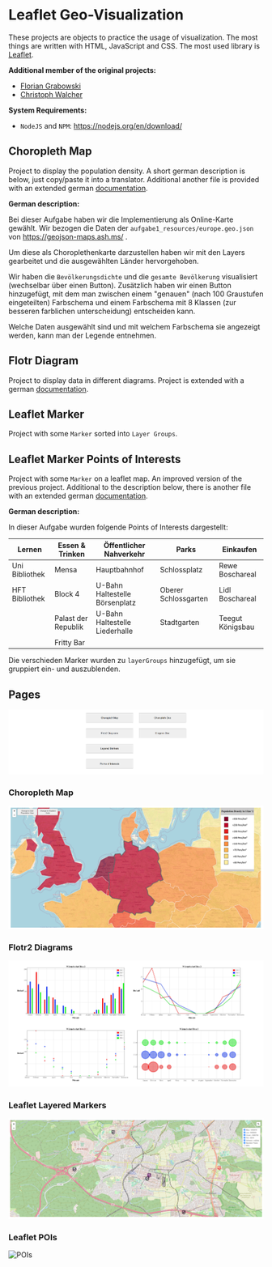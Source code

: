 # Leaflet Geo-Visualization

These projects are objects to practice the usage of visualization. The most things are written with HTML, JavaScript and
CSS. The most used library is [Leaflet](https://leafletjs.com/).

__Additional member of the original projects:__

* [Florian Grabowski](https://github.com/FlorianGrabowski)
* [Christoph Walcher](https://github.com/wiomoc)

__System Requirements:__

* `NodeJS` and `NPM`: https://nodejs.org/en/download/

## Choropleth Map

Project to display the population density. A short german description is below, just copy/paste it into a translator.
Additional another file is provided with an extended german [documentation](.documentation/choropleth-map-documentation-ger.pdf).

__German description:__

Bei dieser Aufgabe haben wir die Implementierung als Online-Karte gewählt. Wir bezogen die Daten
der `aufgabe1_resources/europe.geo.json` von https://geojson-maps.ash.ms/ .

Um diese als Choroplethenkarte darzustellen haben wir mit den Layers gearbeitet und die ausgewählten Länder
hervorgehoben.

Wir haben die `Bevölkerungsdichte` und die `gesamte Bevölkerung` visualisiert (wechselbar über einen Button). Zusätzlich
haben wir einen Button hinzugefügt, mit dem man zwischen einem "genauen" (nach 100 Graustufen eingeteilten) Farbschema
und einem Farbschema mit 8 Klassen (zur besseren farblichen unterscheidung) entscheiden kann.

Welche Daten ausgewählt sind und mit welchem Farbschema sie angezeigt werden, kann man der Legende entnehmen.

## Flotr Diagram

Project to display data in different diagrams. Project is extended with a
german [documentation](.documentation/diagram-documentation-ger.pdf).

## Leaflet Marker

Project with some `Marker` sorted into `Layer Groups`.

## Leaflet Marker Points of Interests

Project with some `Marker` on a leaflet map. An improved version of the previous project. Additional to the description
below, there is another file with an extended german [documentation](.documentation/choropleth-map-documentation-ger.pdf).

__German description:__

In dieser Aufgabe wurden folgende Points of Interests dargestellt:


| Lernen         | Essen & Trinken     | Öffentlicher Nahverkehr        | Parks                | Einkaufen        |
|----------------|---------------------|--------------------------------|----------------------|------------------|
| Uni Bibliothek | Mensa               | Hauptbahnhof                   | Schlossplatz         | Rewe Boschareal  |
| HFT Bibliothek | Block 4             | U-Bahn Haltestelle Börsenplatz | Oberer Schlossgarten | Lidl Boschareal  |
|                | Palast der Republik | U-Bahn Haltestelle Liederhalle | Stadtgarten          | Teegut Königsbau |
|                | Fritty Bar          |                                |                      |                  |

Die verschieden Marker wurden zu `layerGroups` hinzugefügt, um sie gruppiert ein- und auszublenden.

## Pages

![Overview](.documentation/overview.png)

### Choropleth Map

![Choropleth Map](.documentation/choropleth.png)

### Flotr2 Diagrams

![Diagrams](.documentation/flotr2.png)

### Leaflet Layered Markers

![Layered Markers](.documentation/layers.png)

### Leaflet POIs

![POIs](.documentation/pois.png)
